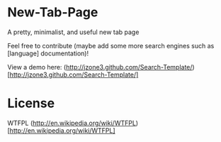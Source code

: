 New-Tab-Page
===============

A pretty, minimalist, and useful new tab page


Feel free to contribute (maybe add some more search engines such as [language] documentation)!


View a demo here: (http://jzone3.github.com/Search-Template/)[http://jzone3.github.com/Search-Template/]


License
=======

WTFPL (http://en.wikipedia.org/wiki/WTFPL)[http://en.wikipedia.org/wiki/WTFPL]